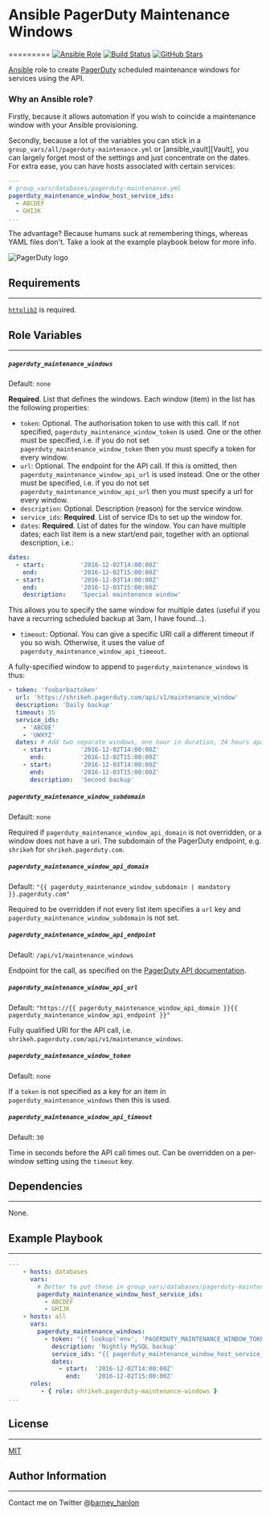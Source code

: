 # Ansible PagerDuty Maintenance Windows
=========
[![Ansible Role](https://img.shields.io/ansible/role/ansible-6320.svg)](https://galaxy.ansible.com/detail#/role/6320)
[![Build Status](https://travis-ci.org/shrikeh/ansible-pagerduty-maintenance-windows.svg)](https://travis-ci.org/shrikeh/ansible-pagerduty-maintenance-windows)
[![GitHub Stars](https://img.shields.io/github/stars/shrikeh/ansible-server-density-monitoring.svg)](https://github.com/shrikeh/ansible-pagerduty-maintenance-windows)

[Ansible][ansible] role to create [PagerDuty][pagerduty] scheduled maintenance windows for services using the API.

### Why an Ansible role?

Firstly, because it allows automation if you wish to coincide a maintenance window with your Ansible provisioning.

Secondly, because a lot of the variables you can stick in a `group_vars/all/pagerduty-maintenance.yml` or [ansible_vault][Vault], you can largely forget most of the settings and just concentrate on the dates. For extra ease, you can have hosts associated with certain services:

```YAML
---
# group_vars/databases/pagerduty-maintenance.yml
pagerduty_maintenance_window_host_service_ids:
  - ABCDEF
  - GHIJK
...
```

The advantage? Because humans suck at remembering things, whereas YAML files don't. Take a look at the example playbook below for more info.

![PagerDuty logo](https://www.pagerduty.com/wp-content/themes/pd2015_git_sass/assets/img/pagerduty-logo-500px.png)



## Requirements
------------
[`httplib2`][httplib2] is required.

## Role Variables
--------------

##### `pagerduty_maintenance_windows`
Default: `none`

**Required**. List that defines the windows. Each window (item) in the list has the following properties:

- `token`: Optional. The authorisation token to use with this call. If not specified, `pagerduty_maintenance_window_token` is used. One or the other must be specified, i.e. if you do not set `pagerduty_maintenance_window_token` then you must specify a token for every window.
- `url`: Optional. The endpoint for the API call. If this is omitted, then `pagerduty_maintenance_window_api_url` is used instead. One or the other must be specified, i.e. if you do not set `pagerduty_maintenance_window_api_url` then you must specify a url for every window.
- `description`: Optional. Description (reason) for the service window.
- `service_ids`: **Required**. List of service IDs to set up the window for.
- `dates`: **Required**. List of dates for the window. You can have multiple dates; each list item is a new start/end pair, together with an optional description, i.e.:

```YAML
dates:
  - start:  		'2016-12-02T14:00:00Z'
    end:    		'2016-12-02T15:00:00Z'
  - start:  		'2016-12-03T14:00:00Z'
    end:    		'2016-12-03T15:00:00Z'
    description: 	'Special maintenance window'

```
This allows you to specify the same window for multiple dates (useful if you have a recurring scheduled backup at 3am, I have found...).

- `timeout`: Optional. You can give a specific URI call a different timeout if you so wish. Otherwise, it uses the value of `pagerduty_maintenance_window_api_timeout`.

A fully-specified window to append to `pagerduty_maintenance_windows` is thus:
```YAML
- token: 'foobarbaztoken'
  url: 'https://shrikeh.pagerduty.com/api/v1/maintenance_window'
  description: 'Daily backup'
  timeout: 35
  service_ids:
    - 'ABCDE'
    - 'UWXYZ'
  dates: # Add two separate windows, one hour in duration, 24 hours apart.
    - start:  		'2016-12-02T14:00:00Z'
      end:    		'2016-12-02T15:00:00Z'
    - start:  		'2016-12-03T14:00:00Z'
      end:    	    '2016-12-03T15:00:00Z'
      description: 	'Second backup'
```

##### `pagerduty_maintenance_window_subdomain`
Default: `none`

Required if `pagerduty_maintenance_window_api_domain` is not overridden, or a window does not have a uri. The subdomain of the PagerDuty endpoint, e.g. `shrikeh` for `shrikeh.pagerduty.com`.

##### `pagerduty_maintenance_window_api_domain`
Default: `"{{ pagerduty_maintenance_window_subdomain | mandatory }}.pagerduty.com"`

Required to be overridden if not every list item specifies a `url` key and `pagerduty_maintenance_window_subdomain` is not set.

##### `pagerduty_maintenance_window_api_endpoint`
Default: `/api/v1/maintenance_windows`

Endpoint for the call, as specified on the [PagerDuty API documentation][pagerduty_api_docs].

##### `pagerduty_maintenance_window_api_url`
Default: `"https://{{ pagerduty_maintenance_window_api_domain }}{{ pagerduty_maintenance_window_api_endpoint }}"`

Fully qualified URI for the API call, i.e. `shrikeh.pagerduty.com/api/v1/maintenance_windows`.

##### `pagerduty_maintenance_window_token`
Default: `none`

If a `token` is not specified as a key for an item in `pagerduty_maintenance_windows` then this is used.

##### `pagerduty_maintenance_window_api_timeout`
Default: `30`

Time in seconds before the API call times out. Can be overridden on a per-window setting using the `timeout` key.

## Dependencies
------------

None.

## Example Playbook
----------------

```YAML
---
    - hosts: databases
      vars:
        # Better to put these in group_vars/databases/pagerduty-maintenance-windows.yml
        pagerduty_maintenance_window_host_service_ids:
          - ABCDEF
          - GHIJK
    - hosts: all
      vars:
        pagerduty_maintenance_windows:
          - token: "{{ lookup('env', 'PAGERDUTY_MAINTENANCE_WINDOW_TOKEN') }}"
            description: 'Nightly MySQL backup'
            service_ids: "{{ pagerduty_maintenance_window_host_service_ids }}"
            dates:
              - start:  '2016-12-02T14:00:00Z'
                end:    '2016-12-02T15:00:00Z'
      roles:
         - { role: shrikeh.pagerduty-maintenance-windows }
...
```

## License
-------

[MIT][licence]

## Author Information
------------------
Contact me on Twitter @[barney_hanlon][twitter]

[ansible]:http://www.ansible.com/ "Ansible home page"
[pagerduty]: https://www.pagerduty.com/ "PagerDuty home page"
[ansible_vault]: http://docs.ansible.com/ansible/playbooks_vault.html "Ansible Vault documentation"
[licence]: https://raw.githubusercontent.com/shrikeh/ansible-server-density-monitoring/master/LICENSE "Link to the license in the repository"
[twitter]: https://twitter.com/barney_hanlon "Link to my Twitter page"
[httplib2]: https://pypi.python.org/pypi/httplib2 "Python httplib2 library"
[pagerduty_api_docs]: https://developer.pagerduty.com/documentation/rest/maintenance_windows/create "PagerDuty API documentation for maintenance windows"
